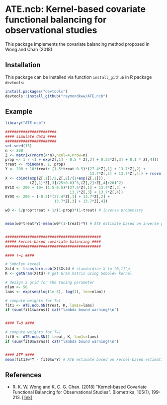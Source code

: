 # ATE.ncb: Kernel-based covariate functional balancing for observational studies

This package implements the covariate balancing method proposed in Wong and Chan (2018).

## Installation
This package can be installed via function `install_github` in R package `devtools`:

``` r
install.packages("devtools")
devtools::install_github("raymondkww/ATE.ncb")

```

## Example
```r
library("ATE.ncb")

#######################
#### simulate data ####
#######################
set.seed(15)
n <- 200
Z <- matrix(rnorm(4*n),ncol=4,nrow=n)
prop <- 1 / (1 + exp(Z[,1] - 0.5 * Z[,2] + 0.25*Z[,3] + 0.1 * Z[,4]))
treat <- rbinom(n, 1, prop)
Y <- 200 + 10*treat+ (1.5*treat-0.5)*(27.4*Z[,1] + 13.7*Z[,2] +
                                      13.7*Z[,3] + 13.7*Z[,4]) + rnorm(n)
X <- cbind(exp(Z[,1])/2,Z[,2]/(1+exp(Z[,1])),
           (Z[,1]*Z[,3]/25+0.6)^3,(Z[,2]+Z[,4]+20)^2)
EY1X <- 200 + 10+ (1.5-0.5)*(27.4*Z[,1] + 13.7*Z[,2] +
                             13.7*Z[,3] + 13.7*Z[,4])
EY0X <- 200 + (-0.5)*(27.4*Z[,1] + 13.7*Z[,2] +
                      13.7*Z[,3] + 13.7*Z[,4])

w0 <- 1/prop*treat + 1/(1-prop)*(1-treat) # inverse propensity


mean(w0*treat*Y)-mean(w0*(1-treat)*Y) # ATE estimate based on inverse propensity (truth=10)


###########################################
##### kernel-based covariate balancing ####
###########################################

#### T=1 ####

# Sobolev kernel
Xstd <- transform.sob(X)$Xstd # standardize X to [0,1]^p
K <- getGram(Xstd) # get Gram matrix using Sobolev kernel

# design a grid for the tuning parameter
nlam <- 50
lams <- exp(seq(log(1e-8), log(1), len=nlam))

# compute weights for T=1
fit1 <- ATE.ncb.SN(treat, K, lam1s=lams)
if (sum(fit1$warns)) cat("lambda bound warning!\n")


#### T=0 ####

# compute weights for T=1
fit0 <- ATE.ncb.SN(1-treat, K, lam1s=lams)
if (sum(fit0$warns)) cat("lambda bound warning!\n")


#### ATE ####
mean(fit1$w*Y - fit0$w*Y) # ATE estimate based on kernel-based estimation (truth=10)
```


## References
* R. K. W. Wong and K. C. G. Chan. (2018) "Kernel-based Covariate Functional Balancing for Observational Studies". Biometrika, 105(1), 199-213. [\[link\]](https://doi.org/10.1093/biomet/asx069)
